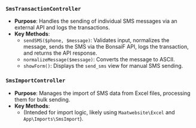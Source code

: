 ### `SmsTransactionController`
- **Purpose**: Handles the sending of individual SMS messages via an external API and logs the transactions.
- **Key Methods**:
    - `sendSMS($phone, $message)`: Validates input, normalizes the message, sends the SMS via the BonsaiF API, logs the transaction, and returns the API response.
    - `normalizeMessage($message)`: Converts the message to ASCII.
    - `showForm()`: Displays the `send_sms` view for manual SMS sending.

### `SmsImportController`
- **Purpose**: Manages the import of SMS data from Excel files, processing them for bulk sending.
- **Key Methods**:
    - (Intended for import logic, likely using `Maatwebsite\Excel` and `App\Imports\SmsImport`).